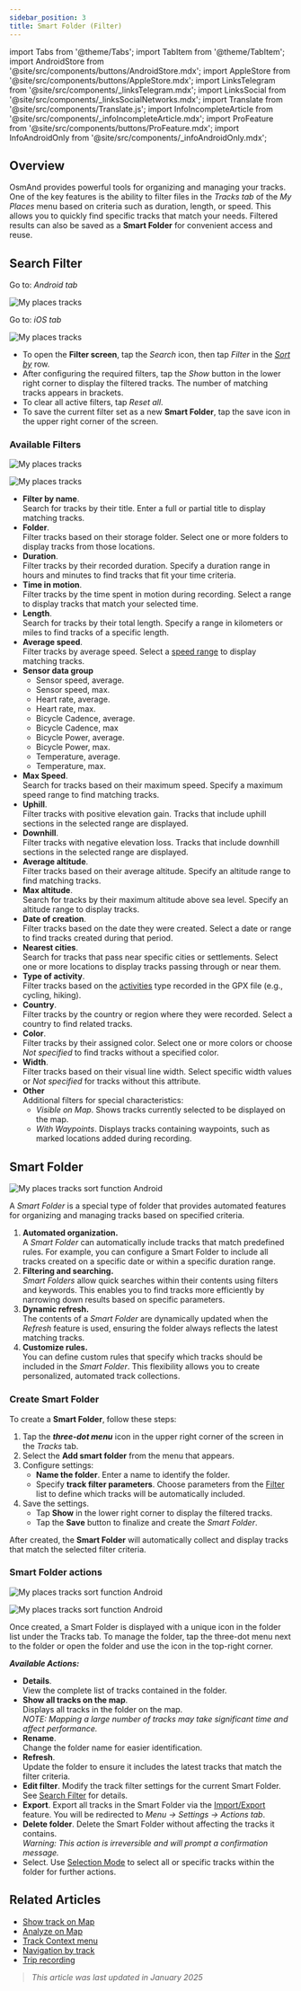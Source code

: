 ```yaml
---
sidebar_position: 3
title: Smart Folder (Filter)
---
```


import Tabs from '@theme/Tabs';
import TabItem from '@theme/TabItem';
import AndroidStore from '@site/src/components/buttons/AndroidStore.mdx';
import AppleStore from '@site/src/components/buttons/AppleStore.mdx';
import LinksTelegram from '@site/src/components/_linksTelegram.mdx';
import LinksSocial from '@site/src/components/_linksSocialNetworks.mdx';
import Translate from '@site/src/components/Translate.js';
import InfoIncompleteArticle from '@site/src/components/_infoIncompleteArticle.mdx';
import ProFeature from '@site/src/components/buttons/ProFeature.mdx';
import InfoAndroidOnly from '@site/src/components/_infoAndroidOnly.mdx';


## Overview

OsmAnd provides powerful tools for organizing and managing your tracks. One of the key features is the ability to filter files in the *Tracks tab* of the *My Places* menu based on criteria such as duration, length, or speed. This allows you to quickly find specific tracks that match your needs. Filtered results can also be saved as a **Smart Folder** for convenient access and reuse.


## Search Filter

<Tabs groupId="operating-systems">

<TabItem value="android" label="Android">

Go to: *Android* *<Translate android="true" ids="shared_string_menu,shared_string_my_places,shared_string_gpx_files"/> tab*

![My places tracks](@site/static/img/personal/tracks/my_places_tracks_filter_2_andr.png)

</TabItem>

<TabItem value="ios" label="iOS">

Go to: *iOS* *<Translate ios="true" ids="shared_string_menu,shared_string_my_places,shared_string_gpx_tracks"/> tab*

![My places tracks](@site/static/img/personal/tracks/my_places_tracks_filter_ios.png)

</TabItem>

</Tabs>

- To open the **Filter screen**, tap the *Search* icon, then tap *Filter* in the [*Sort by*](./manage-tracks.md#sort-by) row.
- After configuring the required filters, tap the *Show* button in the lower right corner to display the filtered tracks. The number of matching tracks appears in brackets.
- To clear all active filters, tap *Reset all*.
- To save the current filter set as a new **Smart Folder**, tap the save icon in the upper right corner of the screen.


### Available Filters

<Tabs groupId="operating-systems">

<TabItem value="android" label="Android">

![My places tracks](@site/static/img/personal/tracks/my_places_tracks_filter_andr.png)

</TabItem>

<TabItem value="ios" label="iOS">

![My places tracks](@site/static/img/personal/tracks/my_places_tracks_filter_2_ios.png)

</TabItem>

</Tabs>

- **Filter by name**.  
    Search for tracks by their title. Enter a full or partial title to display matching tracks.
- **Folder**.  
    Filter tracks based on their storage folder. Select one or more folders to display tracks from those locations.
- **Duration**.  
    Filter tracks by their recorded duration. Specify a duration range in hours and minutes to find tracks that fit your time criteria.
- **Time in motion**.  
    Filter tracks by the time spent in motion during recording. Select a range to display tracks that match your selected time.
- **Length**.  
Search for tracks by their total length. Specify a range in kilometers or miles to find tracks of a specific length.
- **Average speed**.  
    Filter tracks by average speed. Select a [speed range](../../widgets/info-widgets.md#average-speed) to display matching tracks.
- **Sensor data group**  
    - Sensor speed, average.
    - Sensor speed, max.
    - Heart rate, average.
    - Heart rate, max.
    - Bicycle Cadence, average.
    - Bicycle Cadence, max
    - Bicycle Power, average.
    - Bicycle Power, max.
    - Temperature, average.
    - Temperature, max.
- **Max Speed**.  
    Search for tracks based on their maximum speed. Specify a maximum speed range to find matching tracks.
- **Uphill**.  
    Filter tracks with positive elevation gain. Tracks that include uphill sections in the selected range are displayed.
- **Downhill**.  
    Filter tracks with negative elevation loss. Tracks that include downhill sections in the selected range are displayed.
- **Average altitude**.  
    Filter tracks based on their average altitude. Specify an altitude range to find matching tracks.
- **Max altitude**.  
    Search for tracks by their maximum altitude above sea level. Specify an altitude range to display tracks.
- **Date of creation**.  
    Filter tracks based on the date they were created. Select a date or range to find tracks created during that period.
- **Nearest cities**.  
    Search for tracks that pass near specific cities or settlements. Select one or more locations to display tracks passing through or near them.
- **Type of activity**.  
    Filter tracks based on the [activities](../../map/tracks/track-context-menu.md#track-information-activity) type recorded in the GPX file (e.g., cycling, hiking).
- **Country**.  
    Filter tracks by the country or region where they were recorded. Select a country to find related tracks.
- **Color**.  
    Filter tracks by their assigned color. Select one or more colors or choose *Not specified* to find tracks without a specified color.
- **Width**.  
    Filter tracks based on their visual line width. Select specific width values or *Not specified* for tracks without this attribute.
- **Other**  
    Additional filters for special characteristics:
    - *Visible on Map*. Shows tracks currently selected to be displayed on the map.
    - *With Waypoints*. Displays tracks containing waypoints, such as marked locations added during recording.


## Smart Folder

<InfoAndroidOnly/>

![My places tracks sort function Android](@site/static/img/personal/tracks/my_places_smart_folder_andr.png)

A *Smart Folder* is a special type of folder that provides automated features for organizing and managing tracks based on specified criteria.

1. **Automated organization.**  
    A *Smart Folder* can automatically include tracks that match predefined rules. For example, you can configure a Smart Folder to include all tracks created on a specific date or within a specific duration range.
2. **Filtering and searching.**  
    *Smart Folders* allow quick searches within their contents using filters and keywords. This enables you to find tracks more efficiently by narrowing down results based on specific parameters.
3. **Dynamic refresh.**  
    The contents of a *Smart Folder* are dynamically updated when the *Refresh* feature is used, ensuring the folder always reflects the latest matching tracks.
4. **Customize rules.**  
    You can define custom rules that specify which tracks should be included in the *Smart Folder*. This flexibility allows you to create personalized, automated track collections.


### Create Smart Folder

To create a **Smart Folder**, follow these steps:

1. Tap the ***three-dot menu*** icon in the upper right corner of the screen in the *Tracks* tab.
2. Select the **Add smart folder** from the menu that appears.
3. Configure settings:
   - **Name the folder**. Enter a name to identify the folder.
   - Specify **track filter parameters**. Choose parameters from the [Filter](#available-filters) list to define which tracks will be automatically included.
4. Save the settings.
    - Tap **Show** in the lower right corner to display the filtered tracks.
    - Tap the **Save** button to finalize and create the *Smart Folder*.

After created, the **Smart Folder** will automatically collect and display tracks that match the selected filter criteria.


### Smart Folder actions

![My places tracks sort function Android](@site/static/img/personal/tracks/my_places_smart_folder_2_andr.png)

![My places tracks sort function Android](@site/static/img/personal/tracks/my_places_smart_folder_3_andr.png)  


Once created, a Smart Folder is displayed with a unique icon in the folder list under the Tracks tab. To manage the folder, tap the three-dot menu next to the folder or open the folder and use the icon in the top-right corner.

***Available Actions:***

- **Details**.  
    View the complete list of tracks contained in the folder.
- **Show all tracks on the map**.  
    Displays all tracks in the folder on the map.  
    *NOTE: Mapping a large number of tracks may take significant time and affect performance.*
- **Rename**.  
    Change the folder name for easier identification.
- **Refresh**.  
    Update the folder to ensure it includes the latest tracks that match the filter criteria.
- **Edit filter**. Modify the track filter settings for the current Smart Folder. See [Search Filter](#search-filter) for details.
- **Export**. Export all tracks in the Smart Folder via the [Import/Export](../../personal/import-export.md) feature. You will be redirected to *Menu → Settings → Actions tab*.
- **Delete folder**. Delete the Smart Folder without affecting the tracks it contains.  
*Warning: This action is irreversible and will prompt a confirmation message.*
- Select. Use [Selection Mode](./manage-tracks.md#selection-mode) to select all or specific tracks within the folder for further actions.


## Related Articles

- [Show track on Map](../../map/tracks/index.md)
- [Analyze on Map](../../map/tracks/index.md#analyze-track-on-map)
- [Track Context menu](../../map/tracks/track-context-menu.md)
- [Navigation by track](../../navigation/setup/gpx-navigation.md)
- [Trip recording](../../plugins/trip-recording.md)

> *This article was last updated in January 2025*
